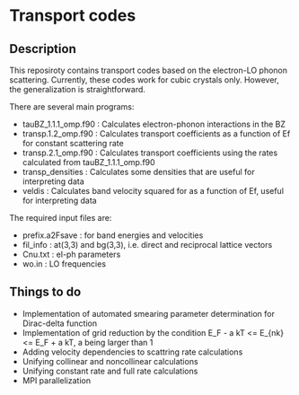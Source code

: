 # Transport codes
## Description

This reposiroty contains transport codes based on the electron-LO phonon scattering.
Currently, these codes work for cubic crystals only. However, the generalization is straightforward.

There are several main programs:

* tauBZ_1.1.1_omp.f90 : Calculates electron-phonon interactions in the BZ
* transp.1.2_omp.f90  : Calculates transport coefficients as a function of Ef for constant scattering rate
* transp.2.1_omp.f90  : Calculates transport coefficients using the rates calculated from tauBZ_1.1.1_omp.f90
* transp_densities    : Calculates some densities that are useful for interpreting data
* veldis              : Calculates band velocity squared for as a function of Ef, useful for interpreting data

The required input files are:

* prefix.a2Fsave : for band energies and velocities
* fil_info       : at(3,3) and bg(3,3), i.e. direct and reciprocal lattice vectors
* Cnu.txt        : el-ph parameters
* wo.in          : LO frequencies

## Things to do

* Implementation of automated smearing parameter determination for Dirac-delta function
* Implementation of grid reduction by the condition E_F - a kT <= E_{nk} <= E_F + a kT, a being larger than 1
* Adding velocity dependencies to scattring rate calculations
* Unifying collinear and noncollinear calculations
* Unifying constant rate and full rate calculations
* MPI parallelization
